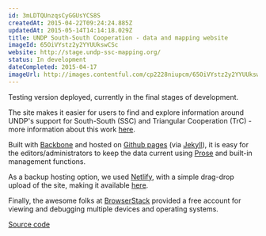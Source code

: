 ```yaml
---
id: 3mLDTQUnzqsCyGGUsYCS8S
createdAt: 2015-04-22T09:24:24.885Z
updatedAt: 2015-05-14T14:14:18.029Z
title: UNDP South-South Cooperation - data and mapping website
imageId: 65OiVYstz2y2YYUUkswCSc
website: http://stage.undp-ssc-mapping.org/
status: In development
dateCompleted: 2015-04-17
imageUrl: http://images.contentful.com/cp2228niupcm/65OiVYstz2y2YYUUkswCSc/8df8b8feba80f157a28acff3c32f6557/Screenshot_2015-04-22_10.23.15.png
---
```

Testing version deployed, currently in the final stages of development. 

The site makes it easier for users to find and explore information around UNDP's support for South-South (SSC) and Triangular Cooperation (TrC) - more information about this work [here](http://www.undp.org/ssc).

Built with [Backbone](http://backbonejs.org) and hosted on [Github pages](https://pages.github.com) (via [Jekyll](http://jekyllrb.com)), it is easy for the editors/administrators to keep the data current using [Prose](http://prose.io) and built-in management functions.

As a backup hosting option, we used [Netlify](https://www.netlify.com), with a simple drag-drop upload of the site, making it available [here](https://ssc.netlify.com).

Finally, the awesome folks at [BrowserStack](https://www.browserstack.com) provided a free account for viewing and debugging multiple devices and operating systems.

[Source code](https://github.com/undp/ssc)
